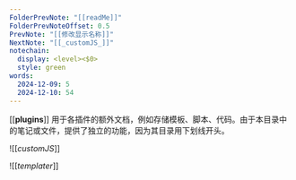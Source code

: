 ```yaml
---
FolderPrevNote: "[[readMe]]"
FolderPrevNoteOffset: 0.5
PrevNote: "[[修改显示名称]]"
NextNote: "[[_customJS_]]"
notechain:
  display: <level><$0>
  style: green
words:
  2024-12-09: 5
  2024-12-10: 54
---
```



[[__plugins__]] 用于各插件的额外文档，例如存储模板、脚本、代码。由于本目录中的笔记或文件，提供了独立的功能，因为其目录用下划线开头。

![[_customJS_]]


![[_templater_]]


